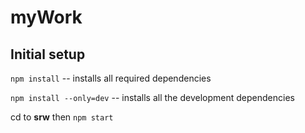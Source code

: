 # myWork

## Initial setup

`npm install` -- installs all required dependencies

`npm install --only=dev` -- installs all the development dependencies

cd to **srw** then `npm start` 

